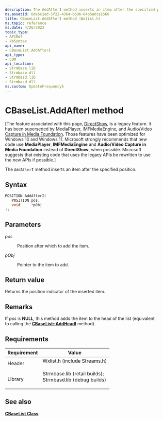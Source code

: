 ```yaml
---
description: The AddAfterI method inserts an item after the specified position.
ms.assetid: 6da6c1ed-5f22-4364-b636-64b5a0ce1560
title: CBaseList.AddAfterI method (Wxlist.h)
ms.topic: reference
ms.date: 4/26/2023
topic_type: 
- APIRef
- kbSyntax
api_name: 
- CBaseList.AddAfterI
api_type: 
- COM
api_location: 
- Strmbase.lib
- Strmbase.dll
- Strmbasd.lib
- Strmbasd.dll
ms.custom: UpdateFrequency5
---
```


# CBaseList.AddAfterI method

\[The feature associated with this page, [DirectShow](/windows/win32/directshow/directshow), is a legacy feature. It has been superseded by [MediaPlayer](/uwp/api/Windows.Media.Playback.MediaPlayer), [IMFMediaEngine](/windows/win32/api/mfmediaengine/nn-mfmediaengine-imfmediaengine), and [Audio/Video Capture in Media Foundation](windows/win32/medfound/audio-video-capture-in-media-foundation). Those features have been optimized for Windows 10 and Windows 11. Microsoft strongly recommends that new code use **MediaPlayer**, **IMFMediaEngine** and **Audio/Video Capture in Media Foundation** instead of **DirectShow**, when possible. Microsoft suggests that existing code that uses the legacy APIs be rewritten to use the new APIs if possible.\]

The `AddAfterI` method inserts an item after the specified position.

## Syntax


```C++
POSITION AddAfterI(
   POSITION pos,
   void     *pObj
);
```



## Parameters

<dl> <dt>

*pos* 
</dt> <dd>

Position after which to add the item.

</dd> <dt>

*pObj* 
</dt> <dd>

Pointer to the item to add.

</dd> </dl>

## Return value

Returns the position indicator of the inserted item.

## Remarks

If *pos* is **NULL**, this method adds the item to the head of the list (equivalent to calling the [**CBaseList::AddHeadI**](cbaselist-addheadi.md) method).

## Requirements



| Requirement | Value |
|--------------------|--------------------------------------------------------------------------------------------------------------------------------------------------------------------------------------------|
| Header<br/>  | <dl> <dt>Wxlist.h (include Streams.h)</dt> </dl>                                                                                    |
| Library<br/> | <dl> <dt>Strmbase.lib (retail builds); </dt> <dt>Strmbasd.lib (debug builds)</dt> </dl> |



## See also

<dl> <dt>

[**CBaseList Class**](cbaselist.md)
</dt> </dl>

 

 




